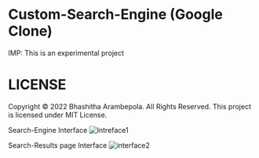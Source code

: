 # Custom-Search-Engine (Google Clone)


IMP: This is an experimental project
# LICENSE

Copyright © 2022 Bhashitha Arambepola. All Rights Reserved.
This project is licensed under MIT License.


Search-Engine Interface
![Intreface1](https://user-images.githubusercontent.com/42783927/160240042-75c9af8e-2603-4987-a2ba-33005091b731.png)

Search-Results page Interface
![interface2](https://user-images.githubusercontent.com/42783927/160240049-beeeae88-6345-462c-836b-876f53daf5f1.png)
